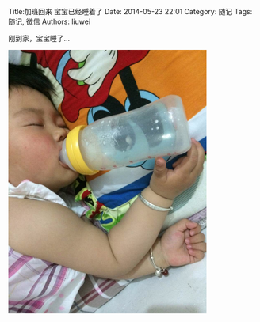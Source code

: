 Title:加班回来 宝宝已经睡着了
Date: 2014-05-23 22:01
Category: 随记
Tags: 随记, 微信
Authors: liuwei

刚到家，宝宝睡了...

<img src="../../static/images/2014/20140523/87.pic_hd.jpg" width="400" />
